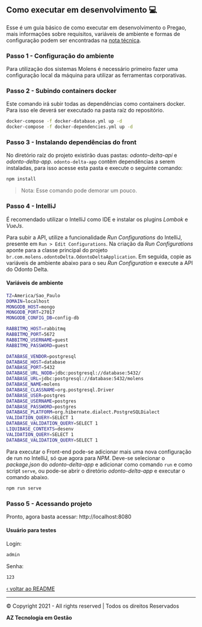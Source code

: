 ## Como executar em desenvolvimento 💻

Esse é um guia básico de como executar em desenvolvimento o Pregao, mais informações sobre requisitos, variáveis de ambiente
e formas de configuração podem ser encontradas na [nota técnica](./nota-tecnica.md).

### Passo 1 - Configuração do ambiente
Para utilização dos sistemas Molens é necessário primeiro fazer uma configuração local da máquina
para utilizar as ferramentas corporativas.

### Passo 2 - Subindo containers docker
Este comando irá subir todas as dependências como containers docker. Para isso ele deverá ser executado na pasta
raíz do repositório.

```bash
docker-compose -f docker-database.yml up -d
docker-compose -f docker-dependencies.yml up -d
```

### Passo 3 - Instalando dependências do front

No diretório raíz do projeto existirão duas pastas: _odonto-delta-api_ e _odonto-delta-app_. `odonto-delta-app` contêm dependências a serem instaladas,
para isso acesse esta pasta e execute o seguinte comando:

```bash
npm install
``` 
> Nota: Esse comando pode demorar um pouco.

### Passo 4 - IntelliJ
É recomendado utilizar o IntelliJ como IDE e instalar os plugins _Lombok_ e _VueJs_.

Para subir a API, utilize a funcionalidade _Run Configurations_ do IntelliJ, presente em `Run > Edit Configurations`.
Na criação da _Run Configurations_ aponte para a classe principal do projeto `br.com.molens.odontoDelta.OdontoDeltaApplication`.
Em seguida, copie as variáveis de ambiente abaixo para o seu _Run Configuration_ e execute a API do Odonto Delta.

#### Variáveis de ambiente

```bash
TZ=America/Sao_Paulo
DOMAIN=localhost
MONGODB_HOST=mongo
MONGODB_PORT=27017
MONGODB_CONFIG_DB=config-db

RABBITMQ_HOST=rabbitmq
RABBITMQ_PORT=5672
RABBITMQ_USERNAME=guest
RABBITMQ_PASSWORD=guest

DATABASE_VENDOR=postgresql
DATABASE_HOST=database
DATABASE_PORT=5432
DATABASE_URL_NODB=jdbc:postgresql://database:5432/
DATABASE_URL=jdbc:postgresql://database:5432/molens
DATABASE_NAME=molens
DATABASE_CLASSNAME=org.postgresql.Driver
DATABASE_USER=postgres
DATABASE_USERNAME=postgres
DATABASE_PASSWORD=postgres
DATABASE_PLATFORM=org.hibernate.dialect.PostgreSQLDialect
VALIDATION_QUERY=SELECT 1
DATABASE_VALIDATION_QUERY=SELECT 1
LIQUIBASE_CONTEXTS=desenv
VALIDATION_QUERY=SELECT 1
DATABASE_VALIDATION_QUERY=SELECT 1
```

Para executar o Front-end pode-se adicionar mais uma nova configuração de run no IntelliJ, só que agora para
_NPM_. Deve-se selecionar o _package.json_ do _odonto-delta-app_ e adicionar como comando `run` e como
script `serve`, ou pode-se abrir o diretório _odonto-delta-app_ e executar o comando abaixo.

```bash
npm run serve
```

### Passo 5 - Acessando projeto

Pronto, agora basta acessar: http://localhost:8080

#### Usuário para testes

Login:

```bash
admin
```
Senha:
```bash
123
```

[‹ voltar ao README](../README.md)

-----
© Copyright 2021 - All rights reserved | Todos os direitos Reservados

__AZ Tecnologia em Gestão__
